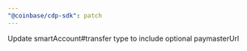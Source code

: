 ```yaml
---
"@coinbase/cdp-sdk": patch
---
```


Update smartAccount#transfer type to include optional paymasterUrl
